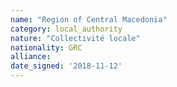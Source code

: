 ```yaml
---
name: "Region of Central Macedonia"
category: local_authority
nature: "Collectivité locale"
nationality: GRC
alliance: 
date_signed: '2018-11-12'
---
```

    